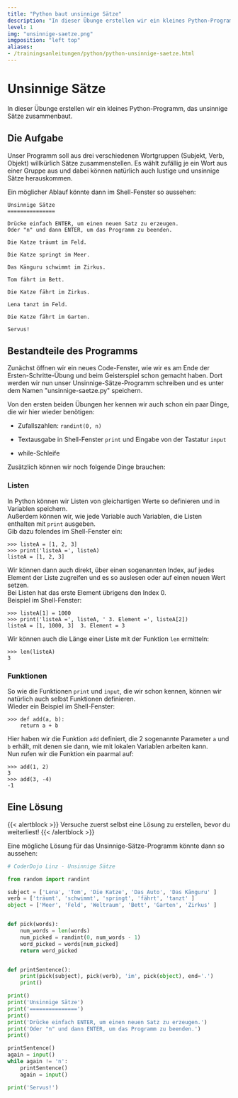 ```yaml
---
title: "Python baut unsinnige Sätze"
description: "In dieser Übunge erstellen wir ein kleines Python-Programm, das unsinnige Sätze zusammenbaut."
level: 1
img: "unsinnige-saetze.png"
imgposition: "left top"
aliases:
- /trainingsanleitungen/python/python-unsinnige-saetze.html
---
```


# Unsinnige Sätze

In dieser Übunge erstellen wir ein kleines Python-Programm, das unsinnige Sätze zusammenbaut.


## Die Aufgabe

Unser Programm soll aus drei verschiedenen Wortgruppen (Subjekt, Verb, Objekt) willkürlich Sätze zusammenstellen.
Es wählt zufällig je ein Wort aus einer Gruppe aus und dabei können natürlich auch lustige und unsinnige Sätze herauskommen.

Ein möglicher Ablauf könnte dann im Shell-Fenster so aussehen:

```shell
Unsinnige Sätze
===============

Drücke einfach ENTER, um einen neuen Satz zu erzeugen.
Oder "n" und dann ENTER, um das Programm zu beenden.

Die Katze träumt im Feld.

Die Katze springt im Meer.

Das Känguru schwimmt im Zirkus.

Tom fährt im Bett.

Die Katze fährt im Zirkus.

Lena tanzt im Feld.

Die Katze fährt im Garten.

Servus!
```


## Bestandteile des Programms

Zunächst öffnen wir ein neues Code-Fenster, wie wir es am Ende der Ersten-Schritte-Übung und beim Geisterspiel schon gemacht haben.
Dort werden wir nun unser Unsinnige-Sätze-Programm schreiben und es unter dem Namen "unsinnige-saetze.py" speichern.

Von den ersten beiden Übungen her kennen wir auch schon ein paar Dinge, die wir hier wieder benötigen:

* Zufallszahlen: `randint(0, n)`

* Textausgabe in Shell-Fenster `print` und Eingabe von der Tastatur `input`

* while-Schleife

Zusätzlich können wir noch folgende Dinge brauchen:


### Listen

In Python können wir Listen von gleichartigen Werte so definieren und in Variablen speichern.<br />
Außerdem können wir, wie jede Variable auch Variablen, die Listen enthalten mit `print` ausgeben.<br />
Gib dazu folendes im Shell-Fenster ein:

```shell
>>> listeA = [1, 2, 3]
>>> print('listeA =', listeA)
listeA = [1, 2, 3]
```

Wir können dann auch direkt, über einen sogenannten Index, auf jedes Element der Liste zugreifen und es so auslesen oder auf einen neuen Wert setzen.<br />
Bei Listen hat das erste Element übrigens den Index 0.<br />
Beispiel im Shell-Fenster:

```shell
>>> listeA[1] = 1000
>>> print('listeA =', listeA, ' 3. Element =', listeA[2])
listeA = [1, 1000, 3]  3. Element = 3
```

Wir können auch die Länge einer Liste mit der Funktion `len` ermitteln:

```shell
>>> len(listeA)
3
```


### Funktionen

So wie die Funktionen `print` und `input`, die wir schon kennen, können wir natürlich auch selbst Funktionen definieren.<br />
Wieder ein Beispiel im Shell-Fenster:

```shell
>>> def add(a, b):
	return a + b
```

Hier haben wir die Funktion `add` definiert, die 2 sogenannte Parameter `a` und `b` erhält, mit denen sie dann, wie mit lokalen Variablen arbeiten kann.<br />
Nun rufen wir die Funktion ein paarmal auf:

```shell
>>> add(1, 2)
3
>>> add(3, -4)
-1
```


## Eine Lösung

{{< alertblock >}}
Versuche zuerst selbst eine Lösung zu erstellen, bevor du weiterliest!
{{< /alertblock >}}

Eine mögliche Lösung für das Unsinnige-Sätze-Programm könnte dann so aussehen:

```python
# CoderDojo Linz - Unsinnige Sätze

from random import randint

subject = ['Lena', 'Tom', 'Die Katze', 'Das Auto', 'Das Känguru' ]
verb = ['träumt', 'schwimmt', 'springt', 'fährt', 'tanzt' ]
object = ['Meer', 'Feld', 'Weltraum', 'Bett', 'Garten', 'Zirkus' ]


def pick(words):
	num_words = len(words)
	num_picked = randint(0, num_words - 1)
	word_picked = words[num_picked]
	return word_picked


def printSentence():
	print(pick(subject), pick(verb), 'im', pick(object), end='.')
	print()

print()
print('Unsinnige Sätze')
print('===============')
print()
print('Drücke einfach ENTER, um einen neuen Satz zu erzeugen.')
print('Oder "n" und dann ENTER, um das Programm zu beenden.')
print()

printSentence()
again = input()
while again != 'n':
	printSentence()
	again = input()

print('Servus!')
```
